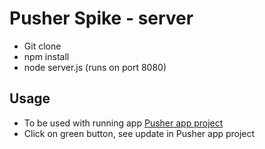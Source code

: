 Pusher Spike - server
================

- Git clone
- npm install
- node server.js (runs on port 8080)

Usage
--------
- To be used with running app [Pusher app project](https://github.com/Gunzalez/pusher-spike-app)
- Click on green button, see update in Pusher app project
